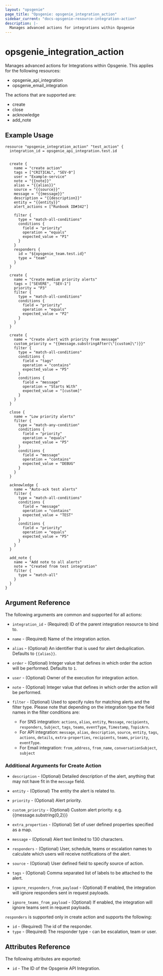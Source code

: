 ```yaml
---
layout: "opsgenie"
page_title: "Opsgenie: opsgenie_integration_action"
sidebar_current: "docs-opsgenie-resource-integration-action"
description: |-
  Manages advanced actions for integrations within Opsgenie
---
```


# opsgenie_integration_action

Manages advanced actions for Integrations within Opsgenie. This applies for the following resources:
* opsgenie_api_integration
* opsgenie_email_integration

The actions that are supported are:
* create
* close
* acknowledge
* add_note

## Example Usage

```hcl
resource "opsgenie_integration_action" "test_action" {
  integration_id = opsgenie_api_integration.test.id


  create {
    name = "create action"
    tags = ["CRITICAL", "SEV-0"]
    user = "Example-service"
    note = "{{note}}"
	alias = "{{alias}}"
	source = "{{source}}"
	message = "{{message}}"
	description = "{{description}}"
	entity = "{{entity}}"
	alert_actions = ["Runbook ID#342"]
    
    filter {
      type = "match-all-conditions"
      conditions {
        field = "priority"
        operation = "equals"
        expected_value = "P1"
      }
    }
    responders {
      id = "${opsgenie_team.test.id}"
      type = "team"
    }
  }

  create {
    name = "Create medium priority alerts"
    tags = ["SEVERE", "SEV-1"]
    priority = "P3"
    filter {
      type = "match-all-conditions"
      conditions {
        field = "priority"
        operation = "equals"
        expected_value = "P2"
      }
    }
  }
  
  create {
    name = "Create alert with priority from message"
    custom_priority = "{{message.substringAfter(\"[custom]\")}}"
    filter {
      type = "match-all-conditions"
      conditions {
        field = "tags"
        operation = "contains"
        expected_value = "P5"
      }
      conditions {
        field = "message"
        operation = "Starts With"
        expected_value = "[custom]"
      }
    }
  }

  close {
    name = "Low priority alerts"
    filter {
      type = "match-any-condition"
      conditions {
        field = "priority"
        operation = "equals"
        expected_value = "P5"
      }
      conditions {
        field = "message"
        operation = "contains"
        expected_value = "DEBUG"
      }
    }
  }

  acknowledge {
    name = "Auto-ack test alerts"
    filter {
      type = "match-all-conditions"
      conditions {
        field = "message"
        operation = "contains"
        expected_value = "TEST"
      }
      conditions {
        field = "priority"
        operation = "equals"
        expected_value = "P5"
      }
    }
  }

  add_note {
    name = "Add note to all alerts"
    note = "Created from test integration"
    filter {
      type = "match-all"
    }
  }
}
```

## Argument Reference

The following arguments are common and supported for all actions:

* `integration_id` - (Required) ID of the parent integration resource to bind to.

* `name` - (Required) Name of the integration action.

* `alias` - (Optional) An identifier that is used for alert deduplication. Defaults to `{{alias}}`.

* `order` - (Optional) Integer value that defines in which order the action will be performed. Defaults to `1`.

* `user` - (Optional) Owner of the execution for integration action.

* `note` - (Optional) Integer value that defines in which order the action will be performed.

* `filter` - (Optional) Used to specify rules for matching alerts and the filter type. Please note that depending on the integration type the field names in the filter conditions are:
  * For SNS integration: `actions`, `alias`, `entity`, `Message`, `recipients`, `responders`, `Subject`, `tags`, `teams`, `eventType`, `Timestamp`, `TopicArn`.
  * For API integration: `message`, `alias`, `description`, `source`, `entity`, `tags`, `actions`, `details`, `extra-properties`, `recipients`, `teams`, `priority`, `eventType`.
  * For Email integration: `from_address`, `from_name`, `conversationSubject`, `subject`

### Additional Arguments for Create Action

* `description` - (Optional)  Detailed description of the alert, anything that may not have fit in the `message` field.

* `entity` - (Optional) The entity the alert is related to.

* `priority` - (Optional) Alert priority.

* `custom_priority` - (Optional) Custom alert priority. e.g. {{message.substring(0,2)}}

* `extra_properties` - (Optional) Set of user defined properties specified as a map.

* `message` - (Optional) Alert text limited to 130 characters.

* `responders` - (Optional) User, schedule, teams or escalation names to calculate which users will receive notifications of the alert.

* `source` - (Optional) User defined field to specify source of action.

* `tags` - (Optional) Comma separated list of labels to be attached to the alert.

* `ignore_responders_from_payload` - (Optional) If enabled, the integration will ignore responders sent in request payloads.

* `ignore_teams_from_payload` - (Optional) If enabled, the integration will ignore teams sent in request payloads.

`responders` is supported only in create action and supports the following:

* `id` - (Required) The id of the responder.
* `type` - (Required) The responder type - can be escalation, team or user.

## Attributes Reference

The following attributes are exported:

* `id` - The ID of the Opsgenie API Integration.
